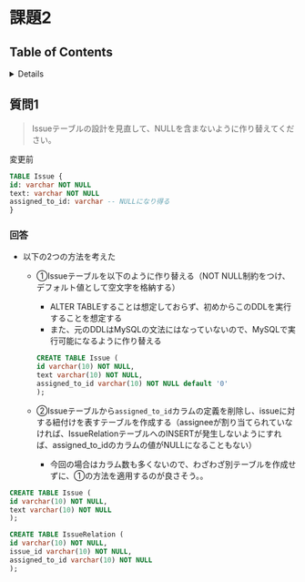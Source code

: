 # 課題2

## Table of Contents
<!-- START doctoc generated TOC please keep comment here to allow auto update -->
<!-- DON'T EDIT THIS SECTION, INSTEAD RE-RUN doctoc TO UPDATE -->
<details>
<summary>Details</summary>

- [質問1](#%E8%B3%AA%E5%95%8F1)
  - [回答](#%E5%9B%9E%E7%AD%94)

</details>
<!-- END doctoc generated TOC please keep comment here to allow auto update -->

## 質問1

> Issueテーブルの設計を見直して、NULLを含まないように作り替えてください。

変更前

```sql
TABLE Issue {
id: varchar NOT NULL
text: varchar NOT NULL
assigned_to_id: varchar -- NULLになり得る
}
```

### 回答

- 以下の2つの方法を考えた
  - ①Issueテーブルを以下のように作り替える（NOT NULL制約をつけ、デフォルト値として空文字を格納する）
    - ALTER TABLEすることは想定しておらず、初めからこのDDLを実行することを想定する
    - また、元のDDLはMySQLの文法にはなっていないので、MySQLで実行可能になるように作り替える

    ```sql
    CREATE TABLE Issue (
    id varchar(10) NOT NULL,
    text varchar(10) NOT NULL,
    assigned_to_id varchar(10) NOT NULL default '0'
    );
    ```
  
  - ②Issueテーブルから`assigned_to_id`カラムの定義を削除し、issueに対する紐付けを表すテーブルを作成する（assigneeが割り当てられていなければ、IssueRelationテーブルへのINSERTが発生しないようにすれば、assigned_to_idのカラムの値がNULLになることもない）
    - 今回の場合はカラム数も多くないので、わざわざ別テーブルを作成せずに、①の方法を適用するのが良さそう。。

```sql
CREATE TABLE Issue (
id varchar(10) NOT NULL,
text varchar(10) NOT NULL
);

CREATE TABLE IssueRelation (
id varchar(10) NOT NULL,
issue_id varchar(10) NOT NULL,
assigned_to_id varchar(10) NOT NULL
);
```

